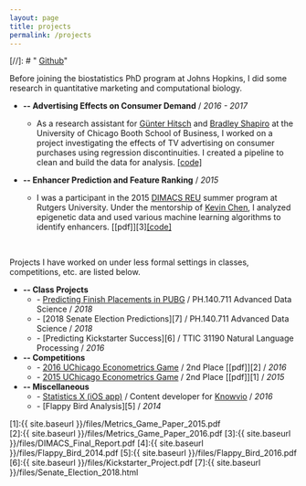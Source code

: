 ```yaml
---
layout: page
title: projects
permalink: /projects
---
```


[//]: # "<i class="fab fa-github"></i> <a href = "https://github.com/albertkuo">Github</a>"

Before joining the biostatistics PhD program at Johns Hopkins, I did some research in quantitative marketing and computational biology.

* **-- Advertising Effects on Consumer Demand** / *2016 - 2017*
  * As a research assistant for [G&uuml;nter Hitsch](https://www.chicagobooth.edu/faculty/directory/h/gunter-j-hitsch) and [Bradley Shapiro](https://www.chicagobooth.edu/faculty/directory/s/bradley-shapiro) at the University of Chicago Booth School of Business, I worked on a project investigating the effects of TV advertising on consumer purchases using regression discontinuities. I created a pipeline to clean and build the data for analysis. [[code]](https://github.com/albertkuo/ra_booth)

* **-- Enhancer Prediction and Feature Ranking** / *2015*
  * I was a participant in the 2015 [DIMACS REU](http://reu.dimacs.rutgers.edu/) summer program at Rutgers University. Under the mentorship of [Kevin Chen](https://genfaculty.rutgers.edu/kcchen/home), I analyzed epigenetic data and used various machine learning algorithms to identify enhancers. [[pdf]][3][[code]](https://github.com/albertkuo/dimacs)

<br>

Projects I have worked on under less formal settings in classes, competitions, etc. are listed below.

* **-- Class Projects**
  * \- [Predicting Finish Placements in PUBG](https://pubg-prediction.github.io/project/) / PH.140.711 Advanced Data Science / *2018* 
  * \- [2018 Senate Election Predictions][7] / PH.140.711 Advanced Data Science / *2018*
  * \- [Predicting Kickstarter Success][6] / TTIC 31190 Natural Language Processing / *2016* 
* **-- Competitions**
  * \- [2016 UChicago Econometrics Game](https://voices.uchicago.edu/oeconomica/metrics-game/) / 2nd Place [[pdf]][2]  / *2016*  
  * \- [2015 UChicago Econometrics Game](https://voices.uchicago.edu/oeconomica/metrics-game/) / 2nd Place [[pdf]][1] / *2015*
* **-- Miscellaneous**
  * \- [Statistics X (iOS app)](https://itunes.apple.com/us/app/statistics-x-college-ap-stats/id1087170766?mt=8) / Content developer for [Knowvio](http://knowvio.org/) / *2016*
  * \- [Flappy Bird Analysis][5] / *2014* 

[1]:{{ site.baseurl }}/files/Metrics_Game_Paper_2015.pdf   
[2]:{{ site.baseurl }}/files/Metrics_Game_Paper_2016.pdf 
[3]:{{ site.baseurl }}/files/DIMACS_Final_Report.pdf
[4]:{{ site.baseurl }}/files/Flappy_Bird_2014.pdf
[5]:{{ site.baseurl }}/files/Flappy_Bird_2016.pdf
[6]:{{ site.baseurl }}/files/Kickstarter_Project.pdf
[7]:{{ site.baseurl }}/files/Senate_Election_2018.html